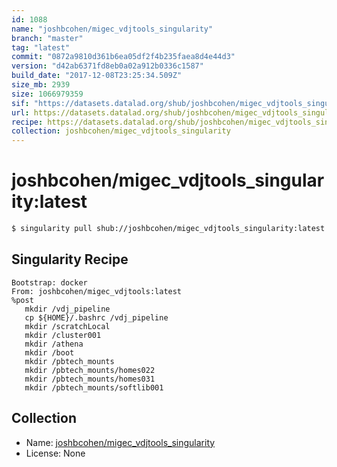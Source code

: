 ```yaml
---
id: 1088
name: "joshbcohen/migec_vdjtools_singularity"
branch: "master"
tag: "latest"
commit: "0872a9810d361b6ea05df2f4b235faea8d4e44d3"
version: "d42ab6371fd8eb0a02a912b0336c1587"
build_date: "2017-12-08T23:25:34.509Z"
size_mb: 2939
size: 1066979359
sif: "https://datasets.datalad.org/shub/joshbcohen/migec_vdjtools_singularity/latest/2017-12-08-0872a981-d42ab637/d42ab6371fd8eb0a02a912b0336c1587.simg"
url: https://datasets.datalad.org/shub/joshbcohen/migec_vdjtools_singularity/latest/2017-12-08-0872a981-d42ab637/
recipe: https://datasets.datalad.org/shub/joshbcohen/migec_vdjtools_singularity/latest/2017-12-08-0872a981-d42ab637/Singularity
collection: joshbcohen/migec_vdjtools_singularity
---
```


# joshbcohen/migec_vdjtools_singularity:latest

```bash
$ singularity pull shub://joshbcohen/migec_vdjtools_singularity:latest
```

## Singularity Recipe

```singularity
Bootstrap: docker
From: joshbcohen/migec_vdjtools:latest
%post
   mkdir /vdj_pipeline
   cp ${HOME}/.bashrc /vdj_pipeline
   mkdir /scratchLocal
   mkdir /cluster001
   mkdir /athena
   mkdir /boot
   mkdir /pbtech_mounts
   mkdir /pbtech_mounts/homes022
   mkdir /pbtech_mounts/homes031
   mkdir /pbtech_mounts/softlib001
```

## Collection

 - Name: [joshbcohen/migec_vdjtools_singularity](https://github.com/joshbcohen/migec_vdjtools_singularity)
 - License: None

